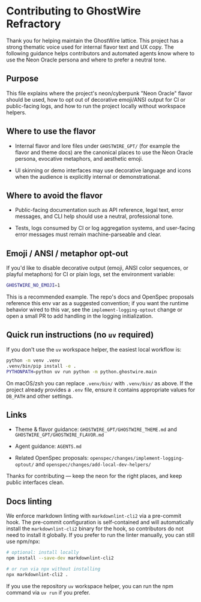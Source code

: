 # Contributing to GhostWire Refractory

Thank you for helping maintain the GhostWire lattice. This project has a strong thematic voice used for internal flavor text and UX copy. The following guidance helps contributors and automated agents know where to use the Neon Oracle persona and where to prefer a neutral tone.

## Purpose

This file explains where the project's neon/cyberpunk "Neon Oracle" flavor should be used, how to opt out of decorative emoji/ANSI output for CI or public-facing logs, and how to run the project locally without workspace helpers.

## Where to use the flavor

- Internal flavor and lore files under `GHOSTWIRE_GPT/` (for example the flavor and theme docs) are the canonical places to use the Neon Oracle persona, evocative metaphors, and aesthetic emoji.

- UI skinning or demo interfaces may use decorative language and icons when the audience is explicitly internal or demonstrational.

## Where to avoid the flavor

- Public-facing documentation such as API reference, legal text, error messages, and CLI help should use a neutral, professional tone.

- Tests, logs consumed by CI or log aggregation systems, and user-facing error messages must remain machine-parseable and clear.

## Emoji / ANSI / metaphor opt-out

If you'd like to disable decorative output (emoji, ANSI color sequences, or playful metaphors) for CI or plain logs, set the environment variable:

```bash
GHOSTWIRE_NO_EMOJI=1
```

This is a recommended example. The repo's docs and OpenSpec proposals reference this env var as a suggested convention; if you want the runtime behavior wired to this var, see the `implement-logging-optout` change or open a small PR to add handling in the logging initialization.

## Quick run instructions (no `uv` required)

If you don't use the `uv` workspace helper, the easiest local workflow is:

```bash
python -m venv .venv
.venv/bin/pip install -e .
PYTHONPATH=python uv run python -m python.ghostwire.main
```

On macOS/zsh you can replace `.venv/bin/` with `.venv/bin/` as above. If the project already provides a `.env` file, ensure it contains appropriate values for `DB_PATH` and other settings.

## Links

- Theme & flavor guidance: `GHOSTWIRE_GPT/GHOSTWIRE_THEME.md` and `GHOSTWIRE_GPT/GHOSTWIRE_FLAVOR.md`

- Agent guidance: `AGENTS.md`

- Related OpenSpec proposals: `openspec/changes/implement-logging-optout/` and `openspec/changes/add-local-dev-helpers/`

Thanks for contributing — keep the neon for the right places, and keep public interfaces clean.

## Docs linting

We enforce markdown linting with `markdownlint-cli2` via a pre-commit hook. The pre-commit configuration is
self-contained and will automatically install the `markdownlint-cli2` binary for the hook, so contributors
do not need to install it globally. If you prefer to run the linter manually, you can still use npm/npx:

```bash
# optional: install locally
npm install --save-dev markdownlint-cli2

# or run via npx without installing
npx markdownlint-cli2 .
```

If you use the repository `uv` workspace helper, you can run the npm command via `uv run` if you prefer.
